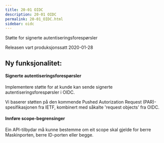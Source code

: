 ```yaml
---
title: 20-01 OIDC
description: 20-01 OIDC
permalink: 20-01_OIDC.html
sidebar: oidc
---
```



Støtte for signerte autentiseringsforespørsler



Releasen vart produksjonssatt 2020-01-28

## Ny funksjonalitet:


#### Signerte autentiseringsforespørsler

Implementere støtte for at kunde kan sende signerte autentiseringsforespørsler i OIDC.

Vi baserer støtten på den kommende Pushed Autorization Request (PAR)-spesifikasjonen fra IETF, kombinert med såkalte 'request objects' fra OIDC.




#### Innføre scope-begrensinger

Ein API-tilbydar må kunne bestemme om eit scope skal gjelde for berre Maskinporten, berre ID-porten eller begge.

